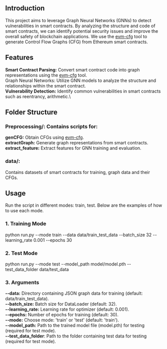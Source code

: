 ## Introduction
This project aims to leverage Graph Neural Networks (GNNs) to detect vulnerabilities in smart contracts. By analyzing the structure and code of smart contracts, we can identify potential security issues and improve the overall safety of blockchain applications. We use the [evm-cfg](https://github.com/plotchy/evm-cfg/) tool to generate Control Flow Graphs (CFG) from Ethereum smart contracts.
## Features
**Smart Contract Parsing:** Convert smart contract code into graph representations using the [evm-cfg](https://github.com/plotchy/evm-cfg/) tool.\
Graph Neural Networks: Utilize GNN models to analyze the structure and relationships within the smart contract.\
**Vulnerability Detection:** Identify common vulnerabilities in smart contracts such as reentrancy, arithmetic.\
## Folder Structure
### Preprocessing/: Contains scripts for:
**genCFG:** Obtain CFGs using [evm-cfg](https://github.com/plotchy/evm-cfg/).\
**extractGraph:** Generate graph representations from smart contracts.\
**extract_feature:** Extract features for GNN training and evaluation.
### data/: 
Contains datasets of smart contracts for training, graph data and their CFGs.
## Usage
Run the script in different modes: train, test. Below are the examples of how to use each mode.

### 1. Training Mode
python run.py --mode train --data data/train_test_data --batch_size 32 --learning_rate 0.001 --epochs 30 

### 2. Test Mode
python run.py --mode test --model_path model/model.pth --test_data_folder data/test_data

### 3. Arguments
**--data:** Directory containing JSON graph data for training (default: data/train_test_data).\
**--batch_size:** Batch size for DataLoader (default: 32).\
**--learning_rate:** Learning rate for optimizer (default: 0.001).\
**--epochs:** Number of epochs for training (default: 30).\
**--mode:** Choose mode: 'train' or 'test' (default: 'train').\
**--model_path:** Path to the trained model file (model.pth) for testing (required for test mode).\
**--test_data_folder**: Path to the folder containing test data for testing (required for test mode).
